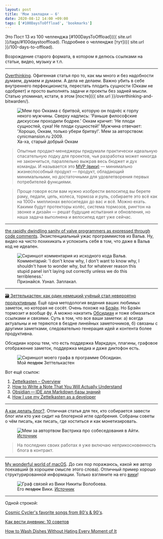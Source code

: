 ```yaml
---
layout: post
title: 'Мои закладки – 6'
date: 2020-08-12 14:00 +09:00
tags: ['#100DaysToOffload', 'bookmarks']
---
```


Это Пост 13 из 100 челленджа [#100DaysToOffload]({{ site.url }}/tags/#100daystooffload). Подробнее о челлендже [тут]({{ site.url }}/100-days-to-offload).

Возрождение старого формата, в котором я делюсь ссылками на статьи, видео, музыку и т.п.

---

[Overthinking](https://teletype.in/@uxlive/overthinking). Офигенная статья про то, как мы много и без надобности думаем, думаем и думаем. А дела не делаем. Важно убить в себе внутреннего перфекциониста, перестать плодить сущности (Оккам не одобряет) и просто выполнять задачи и проекты без задней мысли. Статью упоминал, кстати, в этом [посте]({{ site.url }}/overthinking-and-bitwarden/).

<figure>
  <img src="{{ site.url }}/assets/images/bookmarks-6/okkam.jpg" data-action="zoom" alt="Мем про Оккама с бритвой, которую он поднёс к горлу некого мужчины. Сверху надпись: 'Раньше философские дискуссии проходили бодрее.' Оккам кричит: 'Не плоди сущностей, сука! Не плоди сущностей!' Мужчина отвечает: 'Хорошо, Оккам, только убери бритву!'. Мем за авторством: cynicmansion.ru 2009.">
  <figcaption>Ха-ха, старый добрый Оккам</figcaption>
</figure>

> Опытные продакт-менеджеры придумали практически идеальную спасательную лодку для проектов, чья разработка может никогда не закончиться, параллельно выжрав весь бюджет и дух команды. И называется это [MVP (вики)](https://ru.wikipedia.org/wiki/%D0%9C%D0%B8%D0%BD%D0%B8%D0%BC%D0%B0%D0%BB%D1%8C%D0%BD%D0%BE_%D0%B6%D0%B8%D0%B7%D0%BD%D0%B5%D1%81%D0%BF%D0%BE%D1%81%D0%BE%D0%B1%D0%BD%D1%8B%D0%B9_%D0%BF%D1%80%D0%BE%D0%B4%D1%83%D0%BA%D1%82) — минимально жизнеспособный продукт — продукт, обладающий минимальными, но достаточными для удовлетворения первых потребителей функциями.

> Проще говоря если вам нужно изобрести велосипед вы берете раму, педали, цепь, колеса, тормоза и руль, собираете это всё как на 1000+ миллионах велосипедах до вас и всё. Можно ехать. Какими будут протекторы колёс, система тормозов, рингтон на звонке и дизайн — решат будущие испытания и обновления, но наша задача выполнена и велосипед едет уже сейчас.

---

[the rapidly dwindling sanity of valve programmers as expressed through code comments](https://www.youtube.com/watch?v=k238XpMMn38). Экзистенциальный ужас программистов из Вальв. Ну, видео на чисто похихикать и успокоить себя в том, что даже в Вальв код не идеален.

<figure>
  <img src="{{ site.url }}/assets/images/bookmarks-6/valve.png" data-action="zoom" alt="Скриншот комментария из исходного кода Вальв. Комментарий: 'I don't know why, I don't want to know why, I shouldn't have to wonder why, but for whatever reason this stupid panel isn't laying out correctly unless we do this terribleness.'">
  <figcaption>Признайся. Узнал. Заплакал.</figcaption>
</figure>

---

[🗃 Зеттелькастен: как один немецкий учёный стал невероятно продуктивным](http://vonoiral.com/all/zettelkasten/). Ещё одна методология ведения ваших любимых заметок, но которая не сосёт. Очень похоже на [Брэйн](https://www.thebrain.com/). Но Брэйн тормозит и вообще фу. А можно накатить [Обсидиан](https://obsidian.md/) и тоже обмазаться ссылками и связями. Суть в том, что все ваши заметки: а) всегда актуальны и не теряются в бездне линейных заметочников, б) связаны с другими заметками, следовательно генерация идей и контента более продуктивна.

Обсидиан хорош тем, что есть поддержка Маркдаун, плагины, графовое отображение заметок, поддержка медиа и даже диктофон есть.

<figure>
  <img src="{{ site.url }}/assets/images/bookmarks-6/zettelkasten.png" data-action="zoom" alt="Скриншот моего графа в программе Обсидиан.">
  <figcaption>Мой <strike>пездюк</strike> Зеттелькастен</figcaption>
</figure>

Вот ещё ссылок:

1. [Zettelkasten – Overview](https://zettelkasten.de/posts/overview/)
2. [How to Write a Note That You Will Actually Understand](https://zettelkasten.de/posts/how-to-write-notes-you-can-understand)
3. [Obsidian — IDE для Markdown базы знаний ](https://vas3k.club/link/2609/)
4. [How I use my Zettelkasten as a developer](https://noniin.antville.org/stories/2288458/)

---

[А как делать блог?](https://vas3k.ru/notes/how_to_blog/). Отличная статья для тех, кто собирается завести блог или кто уже сидит на блогерной игле одобрения. Собраны советы о чём писать, как писать, где хоститься и как монетизировать.

<figure>
  <img src="{{ site.url }}/assets/images/bookmarks-6/vas3k.jpg" data-action="zoom" alt="Мем за автортвом Вастрика про собеседования в Айти.">
  <figcaption><a href="https://i.vas3k.ru/4655f95113464680c28c8a80349d78a5c5fa20ae0c877951f9ee1f52e81645d2.jpg">Источник</a></figcaption>
</figure>

> На последних своих работах я уже включаю неприкосновенность блога в контракт.

---

[My wonderful world of macOS](https://github.com/nikitavoloboev/my-mac-os). До сих пор поражаюсь, какой же автор поехавший (в хорошем смысле этого слова). Отличный пример хорошо структурированной информации. Только взгляните на его [вики](https://wiki.nikitavoloboev.xyz/)!

<figure>
  <img src="{{ site.url }}/assets/images/bookmarks-6/wiki.jpg" data-action="zoom" alt="Граф связей из Вики Никиты Волобоева.">
  <figcaption>Его <strike>пездюк</strike> Вики. <a href="https://i.imgur.com/SbhfKGm.png">Источник</a></figcaption>
</figure>

---

Одной строкой:

[Cosmic Cycler's favorite songs from 80's & 90's](https://open.spotify.com/playlist/3C8K0pC6OJtt9gVyN63UqK?si=OFEUzdLmR8e0aFwegdt63g).

[Как вести дневник: 10 советов](https://arzamas.academy/materials/2065)

[How to Wash Dishes Without Hating Every Moment of It](https://www.youtube.com/watch?v=vyis-EmiZXI)
